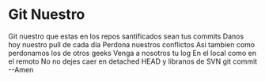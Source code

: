 # Git Nuestro

Git nuestro que estas en los repos
santificados sean tus commits
Danos hoy nuestro pull de cada día
Perdona nuestros conflictos
Asi tambien como perdonamos los de otros geeks
Venga a nosotros tu log
En el local como en el remoto
No no dejes caer en detached HEAD
y libranos de SVN
git commit --Amen